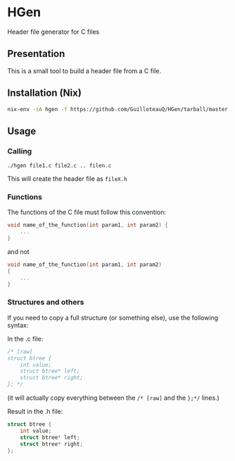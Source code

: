 # HGen

Header file generator for C files

## Presentation

This is a small tool to build a header file from a C file.

## Installation (Nix)

```bash
nix-env -iA hgen -f https://github.com/GuilloteauQ/HGen/tarball/master
```

## Usage

### Calling

```
./hgen file1.c file2.c .. filen.c
```
This will create the header file as ```fileX.h```

### Functions

The functions of the C file must follow this convention:
```C
void name_of_the_function(int param1, int param2) {
    ...
}
```

and not

```C
void name_of_the_function(int param1, int param2)
{
    ...
}
```

### Structures and others

If you need to copy a full structure (or something else), use the following syntax:

In the .c file:
```C
/* [raw]
struct btree {
    int value;
    struct btree* left;
    struct btree* right;
}; */
```
(it will actually copy everything between the ```/* [raw]``` and the ```};*/``` lines.)

Result in the .h file:
```C
struct btree {
    int value;
    struct btree* left;
    struct btree* right;
};
```

